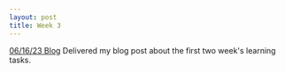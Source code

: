 ```yaml
---
layout: post
title: Week 3
---
```


[06/16/23 Blog](https://docs.google.com/document/d/1HL8EGqQeaO4lpn1cmrAZbx11gocllXPmTj9yJBimKXY/edit?usp=sharing)
Delivered my blog post about the first two week's learning tasks. 
